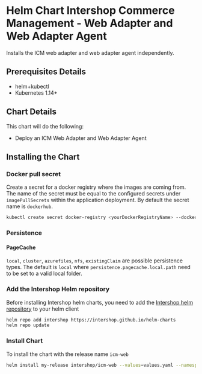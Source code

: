 # Helm Chart Intershop Commerce Management - Web Adapter and Web Adapter Agent

Installs the ICM web adapter and web adapter agent independently.

## Prerequisites Details

* helm+kubectl
* Kubernetes 1.14+

## Chart Details

This chart will do the following:

* Deploy an ICM Web Adapter and Web Adapter Agent

## Installing the Chart

### Docker pull secret

Create a secret for a docker registry where the images are coming from. The name of the secret must be equal to the configured secrets under `imagePullSecrets` within the application deployment. By default the secret name is `dockerhub`.

```bash
kubectl create secret docker-registry <yourDockerRegistryName> --docker-server=<yourDockerRegistryServer> --docker-username=<yourUsername> --docker-password=<yourPassword> --docker-email=<yourEmail>
```

### Persistence

#### PageCache

`local`, `cluster`, `azurefiles`, `nfs`, `existingClaim` are possible persistence types.
The default is `local` where `persistence.pagecache.local.path` need to be set to a valid local folder.

### Add the Intershop Helm repository

Before installing Intershop helm charts, you need to add the [Intershop helm repository](https://intershop.github.io/helm-charts) to your helm client

```bash
helm repo add intershop https://intershop.github.io/helm-charts
helm repo update
```

### Install Chart

To install the chart with the release name `icm-web`

```bash
helm install my-release intershop/icm-web --values=values.yaml --namespace icm-web
```

